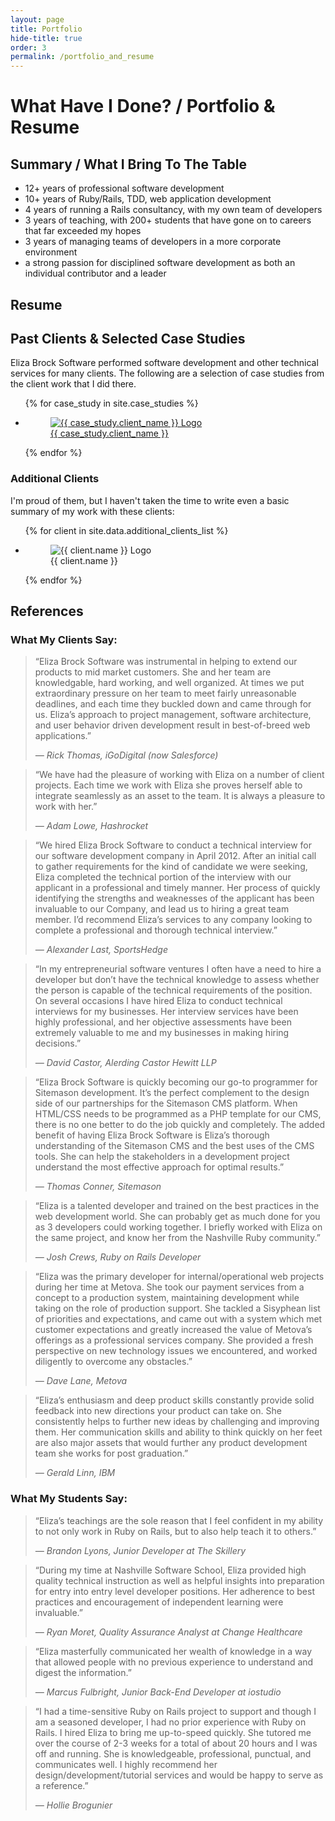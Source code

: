 ```yaml
---
layout: page
title: Portfolio
hide-title: true
order: 3
permalink: /portfolio_and_resume
---
```


# What Have I Done? / Portfolio & Resume

## Summary / What I Bring To The Table

* 12+ years of professional software development
* 10+ years of Ruby/Rails, TDD, web application development
* 4 years of running a Rails consultancy, with my own team of developers
* 3 years of teaching, with 200+ students that have gone on to careers that far exceeded my hopes
* 3 years of managing teams of developers in a more corporate environment
* a strong passion for disciplined software development as both an individual contributor and a leader

## Resume
<!-- TOOD: Link to "detailed resume" -->



## Past Clients & Selected Case Studies

Eliza Brock Software performed software development and other technical services for many clients.  The following are a selection of case studies from the client work that I did there.

<ul class="clients">
  {% for case_study in site.case_studies %}
    <li>
      <a href="{{ case_study.url }}">
        <figure>
          <!-- TODO: Run all the logos through a resizer, a. la Gwen's cookbook -->
          <img src="/images/portfolio/logos/{{ case_study.logo }}" alt="{{ case_study.client_name }} Logo" />
          <figcaption>{{ case_study.client_name }}</figcaption>
        </figure>
      </a>
    </li>
  {% endfor %}
</ul>

### Additional Clients

I'm proud of them, but I haven't taken the time to write even a basic summary of my work with these clients:

<ul class="additional clients">
  {% for client in site.data.additional_clients_list %}
    <li>
        <figure>
          <img src="/images/portfolio/logos/{{ client.logo }}" alt="{{ client.name }} Logo" />
          <figcaption>{{ client.name }}</figcaption>
        </figure>
    </li>
  {% endfor %}
</ul>

## References

### What My Clients Say:


<blockquote>
  <p>&#147;Eliza Brock Software was instrumental in helping to extend our products to mid market customers. She and her team are knowledgable, hard working, and well organized. At times we put extraordinary pressure on her team to meet fairly unreasonable deadlines, and each time they buckled down and came through for us. Eliza’s approach to project management, software architecture, and user behavior driven development result in best-of-breed web applications.&#148;</p>
  <cite>&mdash; Rick Thomas, iGoDigital (now Salesforce)</cite>
</blockquote>
<blockquote>
  <p>&#147;We have had the pleasure of working with Eliza on a number of client projects. Each time we work with Eliza she proves herself able to integrate seamlessly as an asset to the team. It is always a pleasure to work with her.&#148;</p>
  <cite>&mdash; Adam Lowe, Hashrocket</cite>
</blockquote>
<blockquote>
  <p>&#147;We hired Eliza Brock Software to conduct a technical interview for our software development company in April 2012. After an initial call to gather requirements for the kind of candidate we were seeking, Eliza completed the technical portion of the interview with our applicant in a professional and timely manner. Her process of quickly identifying the strengths and weaknesses of the applicant has been invaluable to our Company, and lead us to hiring a great team member. I’d recommend Eliza’s services to any company looking to complete a professional and thorough technical interview.&#148;</p>
  <cite>&mdash; Alexander Last, SportsHedge</cite>
</blockquote>
<blockquote>
  <p>&#147;In my entrepreneurial software ventures I often have a need to hire a developer but don’t have the technical knowledge to assess whether the person is capable of the technical requirements of the position. On several occasions I have hired Eliza to conduct technical interviews for my businesses. Her interview services have been highly professional, and her objective assessments have been extremely valuable to me and my businesses in making hiring decisions.&#148;</p>
  <cite>&mdash; David Castor, Alerding Castor Hewitt LLP</cite>
</blockquote>
<blockquote>
  <p>&#147;Eliza Brock Software is quickly becoming our go-to programmer for Sitemason development. It’s the perfect complement to the design side of our partnerships for the Sitemason CMS platform. When HTML/CSS needs to be programmed as a PHP template for our CMS, there is no one better to do the job quickly and completely. The added benefit of having Eliza Brock Software is Eliza’s thorough understanding of the Sitemason CMS and the best uses of the CMS tools. She can help the stakeholders in a development project understand the most effective approach for optimal results.&#148;</p>
  <cite>&mdash; Thomas Conner, Sitemason</cite>
</blockquote>
<blockquote>
  <p>&#147;Eliza is a talented developer and trained on the best practices in the web development world. She can probably get as much done for you as 3 developers could working together. I briefly worked with Eliza on the same project, and know her from the Nashville Ruby community.&#148;</p>
  <cite>&mdash; Josh Crews, Ruby on Rails Developer</cite>
</blockquote>
<blockquote>
  <p>&#147;Eliza was the primary developer for internal/operational web projects during her time at Metova. She took our payment services from a concept to a production system, maintaining development while taking on the role of production support. She tackled a Sisyphean list of priorities and expectations, and came out with a system which met customer expectations and greatly increased the value of Metova’s offerings as a professional services company. She provided a fresh perspective on new technology issues we encountered, and worked diligently to overcome any obstacles.&#148;</p>
  <cite>&mdash; Dave Lane, Metova</cite>
</blockquote>
<blockquote>
  <p>&#147;Eliza’s enthusiasm and deep product skills constantly provide solid feedback into new directions your product can take on. She consistently helps to further new ideas by challenging and improving them. Her communication skills and ability to think quickly on her feet are also major assets that would further any product development team she works for post graduation.&#148;</p>
  <cite>&mdash; Gerald Linn, IBM</cite>
</blockquote>

### What My Students Say:

<blockquote>
  <p>&#147;Eliza’s teachings are the sole reason that I feel confident in my ability to not only work in Ruby on Rails, but to also help teach it to others.&#148;</p>
  <cite>&mdash; Brandon Lyons, Junior Developer at The Skillery</cite>
</blockquote>
<blockquote>
  <p>&#147;During my time at Nashville Software School, Eliza provided high quality technical instruction as well as helpful insights into preparation for entry into entry level developer positions. Her adherence to best practices and encouragement of independent learning were invaluable.&#148;</p>
  <cite>&mdash; Ryan Moret, Quality Assurance Analyst at Change Healthcare</cite>
</blockquote>
<blockquote>
  <p>&#147;Eliza masterfully communicated her wealth of knowledge in a way that allowed people with no previous experience to understand and digest the information.&#148;</p>
  <cite>&mdash; Marcus Fulbright, Junior Back-End Developer at iostudio</cite>
</blockquote>
<blockquote>
  <p>&#147;I had a time-sensitive Ruby on Rails project to support and though I am a seasoned developer, I had no prior experience with Ruby on Rails. I hired Eliza to bring me up-to-speed quickly. She tutored me over the course of 2-3 weeks for a total of about 20 hours and I was off and running. She is knowledgeable, professional, punctual, and communicates well. I highly recommend her design/development/tutorial services and would be happy to serve as a reference.&#148;</p>
  <cite>&mdash; Hollie Brogunier</cite>
</blockquote>

